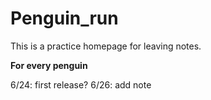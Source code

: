 # Penguin_run

This is a practice homepage for leaving notes.

**For every penguin**


6/24: first release?
6/26: add note

